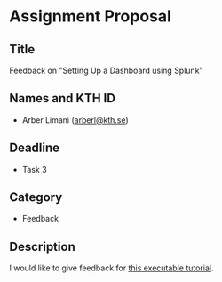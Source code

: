 # Assignment Proposal

## Title

Feedback on "Setting Up a Dashboard using Splunk"

## Names and KTH ID

- Arber Limani (arberl@kth.se)

## Deadline

- Task 3

## Category

- Feedback

## Description

I would like to give feedback for [this executable tutorial](https://github.com/KTH/devops-course/pull/2451).
